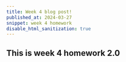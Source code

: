 ```yaml
---
title: Week 4 blog post!
published_at: 2024-03-27
snippet: week 4 homework
disable_html_sanitization: true
---
```


## This is week 4 homework 2.0
